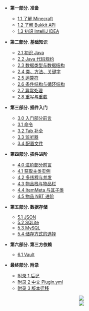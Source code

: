 - **第一部分. 准备**
  - [1.1 了解 Minecraft](./source/Part01/1.1-了解Minecraft.md)
  - [1.2 了解 Bukkit API](./source/Part01/1.2-了解BukkitAPI.md)
  - [1.3 初识 IntelliJ IDEA](./source/Part01/1.3-初识IntelliJIDEA.md)

- **第二部分. 基础知识**
  - [2.1 初识 Java](./source/Part02/2.1-初识Java.md)
  - [2.2 Java 代码规约](./source/Part02/2.2-Java代码规约.md)
  - [2.3 数据类型与数据结构](./source/Part02/2.3-数据类型与数据结构.md)
  - [2.4 类、方法、关键字](./source/Part02/2.4-类方法关键字.md)
  - [2.5 运算符](./source/Part02/2.5-运算符.md)
  - [2.6 条件结构与循环结构](./source/Part02/2.6-条件结构与循环结构.md)
  - [2.7 异常处理](./source/Part02/2.7-异常处理.md)
  - [2.8 重写与重载](./source/Part02/2.8-重写与重载.md)

- **第三部分. 插件入门**
  - [3.0 入门部分前言](./source/Part03/3.0-入门部分前言.md)
  - [3.1 命令](./source/Part03/3.1-命令.md)
  - [3.2 Tab 补全](./source/Part03/3.2-Tab补全.md)
  - [3.3 监听器](./source/Part03/3.3-监听器.md)
  - [3.4 配置文件](./source/Part03/3.4-配置文件.md)

- **第四部分. 插件进阶**
  - [4.0 进阶部分前言](./source/Part04/4.0-进阶部分前言.md)
  - [4.1 获取主类实例](./source/Part04/4.1-获取主类实例.md)
  - [4.2 多线程与并发](./source/Part04/4.2-多线程与并发.md)
  - [4.3 物品栈与物品栏](./source/Part04/4.3-物品栈与物品栏.md)
  - [4.4 ItemMeta 与其子类](./source/Part04/4.4-ItemMeta与其子类.md)
  - [4.5 物品 NBT 进阶](./source/Part04/4.5-物品NBT进阶.md)

- **第五部分. 数据存储**
  - [5.1 JSON](./source/Part05/5.1-JSON.md)
  - [5.2 SQLite](./source/Part05/5.2-SQLite.md)
  - [5.3 MySQL](./source/Part05/5.3-MySQL.md)
  - [5.4 储存方式的选择](./source/Part05/5.4-储存方式的选择.md)

- **第六部分. 第三方依赖**
  - [6.1 Vault](./source/Part06/6.1-Vault.md)

- **最终部分. 附录**
  - [附录 1 后记](./source/附录/附录1-后记)
  - [附录 2 中文 Plugin.yml](./source/附录/附录2-中文plugin.yml.md)
  - [附录 3 版本迁移](./source/附录/附录3-版本迁移.md)

<center><a href="https://ela.ac.cn" target="_blank"><img src="https://i.loli.net/2020/07/26/faS83ywjAuI2cGq.png"></a></center>
<center><a href="https://github.com/ElaBosak233" target="_blank"><img src="https://img.shields.io/badge/Github-%40ElaBosak233-success?style=for-the-badge&logo=Github"></a></center>